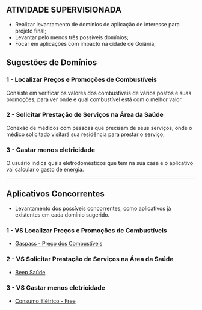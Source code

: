 ## ATIVIDADE SUPERVISIONADA

- Realizar levantamento de domínios de aplicação de interesse para projeto final;
- Levantar pelo menos três possíveis domínios;
- Focar em aplicações com impacto na cidade de Goiânia;

## Sugestões de Domínios

### 1 - Localizar Preços e Promoções de Combustíveis
Consiste em verificar os valores dos combustíveis de vários postos e suas promoções, para ver onde e qual combustível está com o melhor valor.

### 2 - Solicitar Prestação de Serviços na Área da Saúde
Conexão de médicos com pessoas que precisam de seus serviços, onde o médico solicitado visitará sua residência para prestar o serviço;

### 3 - Gastar menos eletricidade
O usuário indica quais eletrodomésticos que tem na sua casa e o aplicativo vai calcular o gasto de energia.

---
## Aplicativos Concorrentes
- Levantamento dos possíveis concorrentes, como aplicativos já existentes em cada domínio sugerido.

### 1 - VS Localizar Preços e Promoções de Combustíveis
- [Gaspass - Preço dos Combustíveis](https://play.google.com/store/apps/details?id=br.com.precodoscombustiveis.pdc)

### 2 - VS Solicitar Prestação de Serviços na Área da Saúde
- [Beep Saúde](https://play.google.com/store/apps/details?id=com.beep.beepmedclient&hl=pt_BR)

### 3 - VS Gastar menos eletricidade
- [Consumo Elétrico - Free](https://play.google.com/store/apps/details?id=com.androidaplicativos.simuladordeconsumo&hl=pt_BR)

